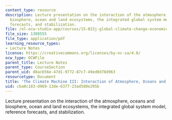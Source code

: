 ```yaml
---
content_type: resource
description: Lecture presentation on the interaction of the atmosphere, oceans and
  biosphere, ocean and land ecosystems, the integrated global system model, reference
  forecasts, and stabilization.
file: /ol-ocw-studio-app/courses/15-023j-global-climate-change-economics-science-and-policy-spring-2008/cba0c183d96913de637723ad580e295b_lec12.pdf
file_size: 1308555
file_type: application/pdf
learning_resource_types:
- Lecture Notes
license: https://creativecommons.org/licenses/by-nc-sa/4.0/
ocw_type: OCWFile
parent_title: Lecture Notes
parent_type: CourseSection
parent_uid: d8acb56e-47d1-9772-87c7-49ed0d78d963
resourcetype: Document
title: 'The Climate Machine III: Interaction of Atmosphere, Oceans and Biosphere'
uid: cba0c183-d969-13de-6377-23ad580e295b
---
```

Lecture presentation on the interaction of the atmosphere, oceans and biosphere, ocean and land ecosystems, the integrated global system model, reference forecasts, and stabilization.
